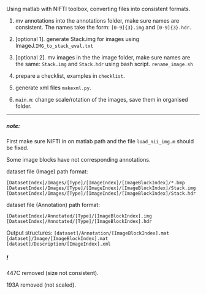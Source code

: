 Using matlab with NIFTI toolbox, converting files into consistent formats.

1. mv annotations into the annotations folder, make sure names are consistent. The names take the form:
`[0-9]{3}.img` and `[0-9]{3}.hdr`.

2. [optional 1]. generate Stack.img for images using ImageJ.`IMG_to_stack_eval.txt`

2. [optional 2]. mv images in the the image folder, make sure names are the same: `Stack.img` and `Stack.hdr` using bash script. `rename_image.sh`

3. prepare a checklist, examples in `checklist`.

4. generate xml files `makexml.py`.

5. `main.m`: change scale/rotation of the images, save them in organised folder.

- - -
##### note:
First make sure NIFTI in on matlab path and the file `load_nii_img.m` should be fixed.

Some image blocks have not corresponding annotations.

dataset file (Image) path format:

`[DatasetIndex]/Images/[Type]/[ImageIndex]/[ImageBlockIndex]/*.bmp`
`[DatasetIndex]/Images/[Type]/[ImageIndex]/[ImageBlockIndex]/Stack.img`
`[DatasetIndex]/Images/[Type]/[ImageIndex]/[ImageBlockIndex]/Stack.hdr`

dataset file (Annotation) path format:

`[DatasetIndex]/Annotated/[Type]/[ImageBlockIndex].img`
`[DatasetIndex]/Annotated/[Type]/[ImageBlockIndex].hdr`

Output structures:
`[dataset]/Annotation/[ImageBlockIndex].mat`
`[dataset]/Image/[ImageBlockIndex].mat`
`[dataset]/Description/[ImageIndex].xml`

##### !

447C removed (size not consistent).

193A removed (not scaled).
